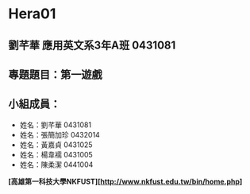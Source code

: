 # Hera01

## 劉芊華 應用英文系3年A班 0431081

## 專題題目：第一遊戲

## 小組成員：

* 姓名：劉芊華   0431081
* 姓名：張簡加珍 0432014
* 姓名：黃嘉貞   0431025
* 姓名：楊韋襦   0431005
* 姓名：陳柔潔   0441004

**[高雄第一科技大學NKFUST][http://www.nkfust.edu.tw/bin/home.php]**